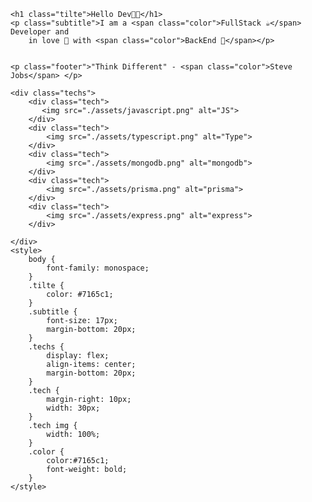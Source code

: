 <body>
    
    <h1 class="tilte">Hello Dev👋😁</h1>
    <p class="subtitle">I am a <span class="color">FullStack ☕</span>  Developer and
        in love 🥰 with <span class="color">BackEnd 🚽</span></p>

   
    <p class="footer">"Think Different" - <span class="color">Steve Jobs</span> </p>

    <div class="techs">
        <div class="tech">
           <img src="./assets/javascript.png" alt="JS">
        </div>
        <div class="tech">
            <img src="./assets/typescript.png" alt="Type">
        </div>
        <div class="tech">
            <img src="./assets/mongodb.png" alt="mongodb">
        </div>
        <div class="tech">
            <img src="./assets/prisma.png" alt="prisma">
        </div>
        <div class="tech">
            <img src="./assets/express.png" alt="express">
        </div>

    </div>
    <style>
        body {
            font-family: monospace;
        }
        .tilte {
            color: #7165c1;
        }
        .subtitle {
            font-size: 17px;
            margin-bottom: 20px;
        }
        .techs {
            display: flex;
            align-items: center;
            margin-bottom: 20px;
        }
        .tech {
            margin-right: 10px;
            width: 30px;
        }
        .tech img {
            width: 100%;
        }
        .color {
            color:#7165c1;
            font-weight: bold;
        }
    </style>
</body>
</html>
